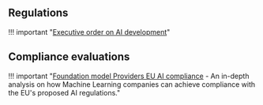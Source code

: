 ## Regulations 
!!! important "[Executive order on AI development](https://www.whitehouse.gov/briefing-room/presidential-actions/2023/10/30/executive-order-on-the-safe-secure-and-trustworthy-development-and-use-of-artificial-intelligence/)"

## Compliance evaluations
!!! important "[Foundation model Providers EU AI compliance](https://crfm.stanford.edu/2023/06/15/eu-ai-act.html) - An in-depth analysis on how Machine Learning companies can achieve compliance with the EU's proposed AI regulations."

